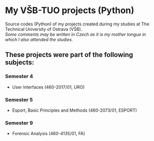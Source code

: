 # My VŠB-TUO projects (Python)
Source codes (Python) of my projects created during my studies at The Technical University of Ostrava (VŠB).\
*Some comments may be written in Czech as it is my mother tongue in which I also attended the studies.*

## These projects were part of the following subjects:
### Semester 4
- User Interfaces (460-2017/01, URO)
### Semester 5
- Esport, Basic Principles and Methods (460-2073/01, ESPORT)
### Semester 9
- Forensic Analysis (460-4135/01, FA)

